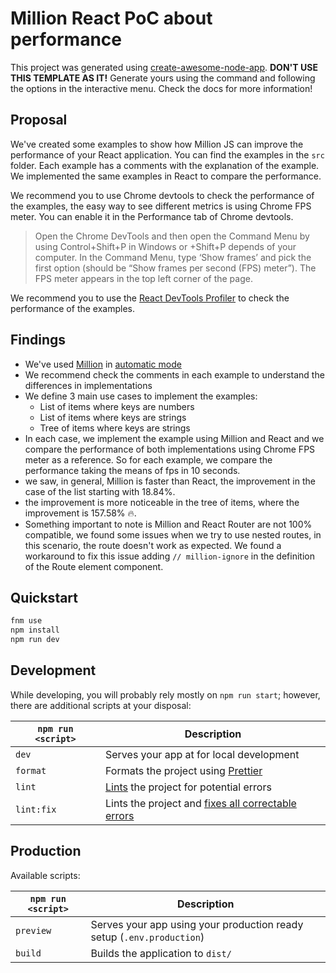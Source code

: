 # Million React PoC about performance

This project was generated using [create-awesome-node-app](https://www.npmjs.com/package/create-awesome-node-app). **DON'T USE THIS TEMPLATE AS IT!** Generate yours using the command and following the options in the interactive menu. Check the docs for more information!

## Proposal

We've created some examples to show how Million JS can improve the performance of your React application. You can find the examples in the `src` folder. Each example has a comments with the explanation of the example. We implemented the same examples in React to compare the performance.

We recommend you to use Chrome devtools to check the performance of the examples, the easy way to see different metrics is using Chrome FPS meter. You can enable it in the Performance tab of Chrome devtools.

> Open the Chrome DevTools and then open the Command Menu by using Control+Shift+P in Windows or <Alt or Command>+Shift+P depends of your computer. In the Command Menu, type ‘Show frames’ and pick the first option (should be “Show frames per second (FPS) meter”). The FPS meter appears in the top left corner of the page.

We recommend you to use the [React DevTools Profiler](https://reactjs.org/blog/2018/09/10/introducing-the-react-profiler.html) to check the performance of the examples.

## Findings

- We've used [Million](https://million.dev/) in [automatic mode](https://million.dev/docs/install)
- We recommend check the comments in each example to understand the differences in implementations
- We define 3 main use cases to implement the examples:
  - List of items where keys are numbers
  - List of items where keys are strings
  - Tree of items where keys are strings
- In each case, we implement the example using Million and React and we compare the performance of both implementations using Chrome FPS meter as a reference. So for each example, we compare the performance taking the means of fps in 10 seconds.
- we saw, in general, Million is faster than React, the improvement in the case of the list starting with 18.84%.
- the improvement is more noticeable in the tree of items, where the improvement is 157.58% 🔥.
- Something important to note is Million and React Router are not 100% compatible, we found some issues when we try to use nested routes, in this scenario, the route doesn't work as expected. We found a workaround to fix this issue adding `// million-ignore` in the definition of the Route element component.

## Quickstart

```sh
fnm use
npm install
npm run dev
```

## Development

While developing, you will probably rely mostly on `npm run start`; however, there are additional scripts at your disposal:

| `npm run <script>` | Description                                                                                                             |
| ------------------ | ----------------------------------------------------------------------------------------------------------------------- |
| `dev`              | Serves your app at for local development                                                                                |
| `format`           | Formats the project using [Prettier](https://prettier.io/)                                                              |
| `lint`             | [Lints](http://stackoverflow.com/questions/8503559/what-is-linting) the project for potential errors                    |
| `lint:fix`         | Lints the project and [fixes all correctable errors](http://eslint.org/docs/user-guide/command-line-interface.html#fix) |

## Production

Available scripts:

| `npm run <script>` | Description                                                           |
| ------------------ | --------------------------------------------------------------------- |
| `preview`          | Serves your app using your production ready setup (`.env.production`) |
| `build`            | Builds the application to `dist/`                                     |
